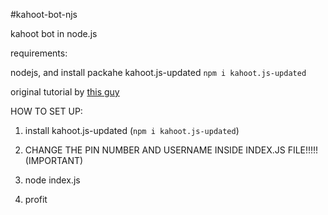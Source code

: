#kahoot-bot-njs

kahoot bot in node.js

requirements:

nodejs, and install packahe kahoot.js-updated `npm i kahoot.js-updated`

original tutorial by [this guy](https://www.youtube.com/watch?v=JLi_qnqXYPw&t=150s)


HOW TO SET UP:

1. install kahoot.js-updated (`npm i kahoot.js-updated`)

2. CHANGE THE PIN NUMBER AND USERNAME INSIDE INDEX.JS FILE!!!!! (IMPORTANT)

3. node index.js

4. profit